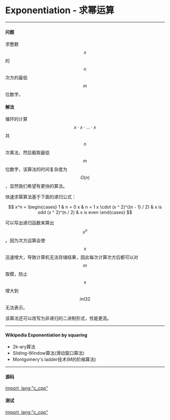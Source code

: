 <script type="text/javascript" src="https://cdnjs.cloudflare.com/ajax/libs/mathjax/2.7.1/MathJax.js?config=TeX-AMS-MML_HTMLorMML"/></script>
<script> gitbook.events.bind("page.change", function() { MathJax.Hub.Queue(["Typeset",MathJax.Hub]); } </script>

# Exponentiation - 求幂运算

--------

#### 问题

求整数$$ x $$的$$ n $$次方的最低$$ m $$位数字。

#### 解法

循环的计算$$ x \cdot x \cdot \dots \cdot x $$共$$ n $$次乘法，然后截取最低$$ m $$位数字，该算法的时间复杂度为$$ O(n) $$，显然我们希望有更快的算法。

快速求幂算法基于下面的递归公式：

$$
x^n =
\begin{cases}
1                               &   n = 0
x                               &   n = 1
x \cdot (x ^ 2)^((n - 1) / 2)   &   x is odd
(x ^ 2)^(n / 2)                 &   x is even
\end{cases}
$$

可以写出递归函数来算出$$ x^n $$。因为次方运算会使$$ x $$迅速增大，导致计算机无法存储结果，因此每次计算次方后都可以对$$ m $$取模，防止$$ x $$增大到$$ int32 $$无法表示。

该算法还可以改写为非递归的二进制形式，性能更高。

--------

#### Wikipedia Exponentiation by squaring

* 2k-ary算法
* Sliding-Window算法(滑动窗口算法)
* Montgomery's ladder技术(M的阶梯算法)

--------

#### 源码

[import, lang:"c_cpp"](../../../src/Calculation/Exponentiation.hpp)

#### 测试

[import, lang:"c_cpp"](../../../src/Calculation/Exponentiation.cpp)
